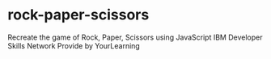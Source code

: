 # rock-paper-scissors
Recreate the game of Rock, Paper, Scissors using JavaScript 
IBM Developer Skills Network Provide by YourLearning


